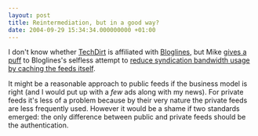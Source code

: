 ```yaml
---
layout: post
title: Reintermediation, but in a good way?
date: 2004-09-29 15:34:34.000000000 +01:00
---
```

I don't know whether <a href="https://www.techdirt.com/">TechDirt</a> is affiliated with <a href="https://www.bloglines.com/">Bloglines</a>, but Mike <a href="https://techdirt.com/articles/20040928/076227.shtml">gives a puff</a> to Bloglines's selfless attempt to <a href="https://www.bloglines.com/services/">reduce syndication bandwidth usage by caching the feeds itself</a>.

It might be a reasonable approach to public feeds if the business model is right (and I would put up with a *few* ads along with my news). For private feeds it's less of a problem because by their very nature the private feeds are less frequently used. However it would be a shame if two standards emerged: the only difference between public and private feeds should be the authentication.
